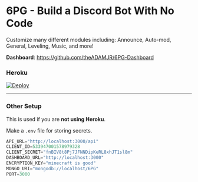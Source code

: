 # 6PG - Build a Discord Bot With No Code
Customize many different modules including:
Announce, Auto-mod, General, Leveling, Music, and more!

**Dashboard**: https://github.com/theADAMJR/6PG-Dashboard

### Heroku
[![Deploy](https://www.herokucdn.com/deploy/button.svg)](https://heroku.com/deploy?template=https://github.com/theADAMJR/LavalinkOnHeroku/tree/auto)

---

### Other Setup
This is used if you are **not using Heroku**.

Make a `.env` file for storing secrets. 
```js
API_URL="http://localhost:3000/api"
CLIENT_ID=533947001578979328
CLIENT_SECRET="fnBIV8t8Pj7JFNNDipKeRL8xhJT1sl8m"
DASHBOARD_URL="http://localhost:3000"
ENCRYPTION_KEY="minecraft is good"
MONGO_URI="mongodb://localhost/6PG"
PORT=3000
```
